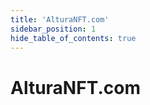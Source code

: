 ```yaml
---
title: 'AlturaNFT.com'
sidebar_position: 1
hide_table_of_contents: true
---
```


# AlturaNFT.com